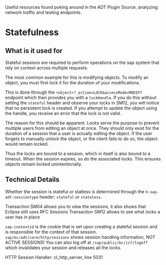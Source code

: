 Useful resources found poking around in the ADT Plugin Source, analyzing network traffic and testing endpoints.


# Statefulness

## What is it used for
Stateful sessions are required to perform operations on the sap system that rely on context across multiple requests. 

The most common example for this is modifying objects. To modify an object, you must first lock it for the duration of your modifications.

This is done through the `<object>?_action=LOCK&accessMode=MODIFY` endpoint which then provides you with a `lockHandle`. 
If you do this without setting the `stateful` header and observe your locks in SM12, you will notice that no persistent lock is created. 
If you attempt to update the object using the handle, you receive an error that the lock is not valid.

The reason for this should be apparent. Locks serve the purpose to prevent multiple users from editing an object at once. They should only exist for the duration
of a session that a user is actually editing the object. If the user forgets to manually unlock the object, or the client fails to do so, the object would remain locked.

Thus the locks are bound to a session, which in itself is also bound to a timeout. When the session expires, so do the associated locks. This ensures objects remain locked unintentionally.

## Technical Details
Whether the session is stateful or statless is determined through the `X-sap-adt-sessiontype` header: `stateful` or `stateless`.

Transaction SM04 allows you to view the sessions, it also shows that Eclipse still uses RFC Sessions
Transaction SM12 allows to see what locks a user has in place

`sap-contextid` is the cookie that is set upon creating a stateful session and is responsible for the context of that session.
`sap/bc/adt/core/http/sessions` shows session handling information, NOT ACTIVE SESSIONS! 
You can also log off at `/sap/public/bc/icf/logoff` which invalidates your session and releases all the locks.

HTTP Session Handler: cl_http_server, line 5031
